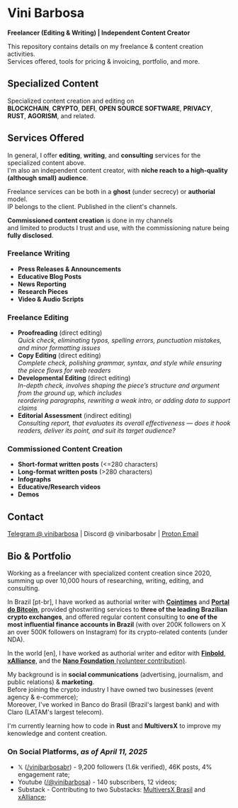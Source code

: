 # Vini Barbosa
**Freelancer (Editing & Writing) | Independent Content Creator**

This repository contains details on my freelance & content creation activities.
<br>Services offered, tools for pricing &amp; invoicing, portfolio, and more.

## Specialized Content
Specialized content creation and editing on
<br>**BLOCKCHAIN**, **CRYPTO**, **DEFI**, **OPEN SOURCE SOFTWARE**, **PRIVACY**, **RUST**, **AGORISM**, and related.

## Services Offered
In general, I offer **editing**, **writing**, and **consulting** services for the specialized content above.
<br>I'm also an independent content creator, with **niche reach to a high-quality (although small) audience**.

Freelance services can be both in a **ghost** (under secrecy) or **authorial** model.
<br>IP belongs to the client. Published in the client's channels.

**Commissioned content creation** is done in my channels
<br>and limited to products I trust and use, with the commissioning nature being **fully disclosed**.

### Freelance Writing
+ **Press Releases & Announcements**
+ **Educative Blog Posts**
+ **News Reporting**
+ **Research Pieces**
+ **Video & Audio Scripts**

### Freelance Editing
+ **Proofreading** (direct editing)
<br>*Quick check, eliminating typos, spelling errors, punctuation mistakes, and minor formatting issues*
+ **Copy Editing** (direct editing)
<br>*Complete check, polishing grammar, syntax, and style while ensuring the piece flows for web readers*
+ **Developmental Editing** (direct editing)
<br>*In-depth check, involves shaping the piece’s structure and argument from the ground up, which includes
<br>reordering paragraphs, rewriting a weak intro, or adding data to support claims*
+ **Editorial Assessment** (indirect editing)
<br>*Consulting report, that evaluates its overall effectiveness — does it hook readers, deliver its point, and suit its target audience?*

### Commissioned Content Creation
+ **Short-format written posts** (<=280 characters)
+ **Long-format written posts** (>280 characters)
+ **Infographs**
+ **Educative/Research videos**
+ **Demos**

## Contact
[Telegram @ vinibarbosa](https://t.me/vinibarbosa) | Discord @ vinibarbosabr | [Proton Email](vinibarbosabr@proton.me)

## Bio & Portfolio
Working as a freelancer with specialized content creation since 2020, summing up over 10,000 hours of researching, writing, editing, and consulting.

In Brazil [pt-br], I have worked as authorial writer with [**Cointimes**](https://cointimes.com.br/author/vinib/) and [**Portal do Bitcoin**](https://portaldobitcoin.uol.com.br/author/vinibarbosadyor/), provided ghostwriting services to **three of the leading Brazilian crypto exchanges**, and offered regular content consulting to **one of the most influential finance accounts in Brazil** (with over 200K followers on X an over 500K followers on Instagram) for its crypto-related contents (under NDA).

In the world [en], I have worked as authorial writer and editor with [**Finbold**](https://finbold.com/author/vini/), [**xAlliance**](https://substack.com/home/post/p-159983148), and the [**Nano Foundation** (volunteer contribution)](https://nano.org/pt/blog/author/Vini.Barbosa).

My background is in **social communications** (advertising, journalism, and public relations) & **marketing**.
<br>Before joining the crypto industry I have owned two businesses (event agency & e-commerce);
<br>Moreover, I've worked in Banco do Brasil (Brazil's largest bank) and with Claro (LATAM's largest telecom).

I'm currently learning how to code in **Rust** and **MultiversX** to improve my kenowledge and content creation.

### On Social Platforms, *as of April 11, 2025*
+ 𝕏 ([/vinibarbosabr](https://x.com/vinibarbosabr)) - 9,200 followers (1.6k verified), 46K posts, 4% engagement rate;
+ Youtube ([/@vinibarbosa](https://www.youtube.com/@vinibarbosabr)) - 140 subscribers, 12 videos;
+ Substack - Contributing to two Substacks: [MultiversX Brasil](https://mvxbrasil.substack.com/) and [xAlliance](https://xalliance.substack.com/);
